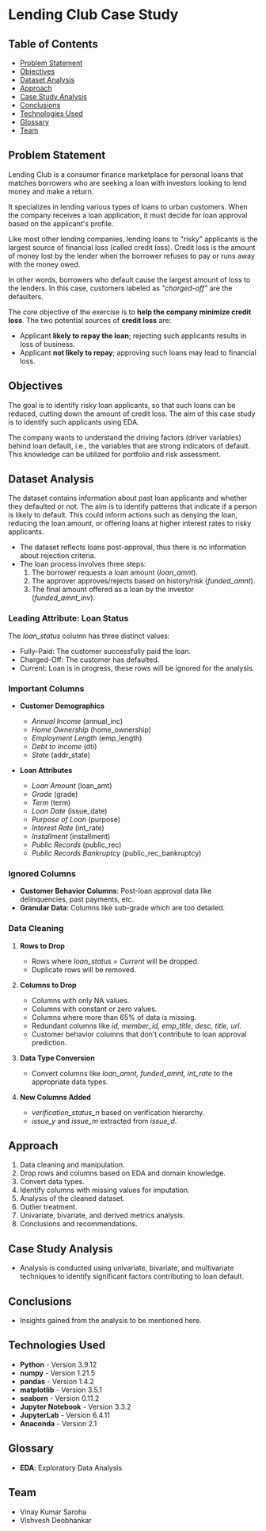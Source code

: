 # Lending Club Case Study

## Table of Contents
- [Problem Statement](#problem-statement)
- [Objectives](#objectives)
- [Dataset Analysis](#dataset-analysis)
- [Approach](#approach)
- [Case Study Analysis](#case-study-analysis)
- [Conclusions](#conclusions)
- [Technologies Used](#technologies-used)
- [Glossary](#glossary)
- [Team](#team)

## Problem Statement

Lending Club is a consumer finance marketplace for personal loans that matches borrowers who are seeking a loan with investors looking to lend money and make a return.

It specializes in lending various types of loans to urban customers. When the company receives a loan application, it must decide for loan approval based on the applicant's profile.

Like most other lending companies, lending loans to "risky" applicants is the largest source of financial loss (called credit loss). Credit loss is the amount of money lost by the lender when the borrower refuses to pay or runs away with the money owed.

In other words, borrowers who default cause the largest amount of loss to the lenders. In this case, customers labeled as *"charged-off"* are the defaulters.

The core objective of the exercise is to **help the company minimize credit loss**. The two potential sources of **credit loss** are:
- Applicant **likely to repay the loan**; rejecting such applicants results in loss of business.
- Applicant **not likely to repay**; approving such loans may lead to financial loss.

## Objectives

The goal is to identify risky loan applicants, so that such loans can be reduced, cutting down the amount of credit loss. The aim of this case study is to identify such applicants using EDA.

The company wants to understand the driving factors (driver variables) behind loan default, i.e., the variables that are strong indicators of default. This knowledge can be utilized for portfolio and risk assessment.

## Dataset Analysis

The dataset contains information about past loan applicants and whether they defaulted or not. The aim is to identify patterns that indicate if a person is likely to default. This could inform actions such as denying the loan, reducing the loan amount, or offering loans at higher interest rates to risky applicants.

- The dataset reflects loans post-approval, thus there is no information about rejection criteria.
- The loan process involves three steps:
    1. The borrower requests a loan amount (*loan_amnt*).
    2. The approver approves/rejects based on history/risk (*funded_amnt*).
    3. The final amount offered as a loan by the investor (*funded_amnt_inv*).

### Leading Attribute: Loan Status
The *loan_status* column has three distinct values:
- Fully-Paid: The customer successfully paid the loan.
- Charged-Off: The customer has defaulted.
- Current: Loan is in progress, these rows will be ignored for the analysis.

### Important Columns
- **Customer Demographics**
  - *Annual Income* (annual_inc)
  - *Home Ownership* (home_ownership)
  - *Employment Length* (emp_length)
  - *Debt to Income* (dti)
  - *State* (addr_state)
  
- **Loan Attributes**
  - *Loan Amount* (loan_amt)
  - *Grade* (grade)
  - *Term* (term)
  - *Loan Date* (issue_date)
  - *Purpose of Loan* (purpose)
  - *Interest Rate* (int_rate)
  - *Installment* (installment)
  - *Public Records* (public_rec)
  - *Public Records Bankruptcy* (public_rec_bankruptcy)

### Ignored Columns
- **Customer Behavior Columns**: Post-loan approval data like delinquencies, past payments, etc.
- **Granular Data**: Columns like sub-grade which are too detailed.
  
### Data Cleaning

1. **Rows to Drop**
   - Rows where *loan_status = Current* will be dropped.
   - Duplicate rows will be removed.

2. **Columns to Drop**
   - Columns with only NA values.
   - Columns with constant or zero values.
   - Columns where more than 65% of data is missing.
   - Redundant columns like *id, member_id, emp_title, desc, title, url*.
   - Customer behavior columns that don’t contribute to loan approval prediction.

3. **Data Type Conversion**
   - Convert columns like *loan_amnt, funded_amnt, int_rate* to the appropriate data types.

4. **New Columns Added**
   - *verification_status_n* based on verification hierarchy.
   - *issue_y* and *issue_m* extracted from *issue_d*.

## Approach

1. Data cleaning and manipulation.
2. Drop rows and columns based on EDA and domain knowledge.
3. Convert data types.
4. Identify columns with missing values for imputation.
5. Analysis of the cleaned dataset.
6. Outlier treatment.
7. Univariate, bivariate, and derived metrics analysis.
8. Conclusions and recommendations.

## Case Study Analysis

- Analysis is conducted using univariate, bivariate, and multivariate techniques to identify significant factors contributing to loan default.

## Conclusions

- Insights gained from the analysis to be mentioned here.

## Technologies Used

- **Python** - Version 3.9.12
- **numpy** - Version 1.21.5
- **pandas** - Version 1.4.2
- **matplotlib** - Version 3.5.1
- **seaborn** - Version 0.11.2
- **Jupyter Notebook** - Version 3.3.2
- **JupyterLab** - Version 6.4.11
- **Anaconda** - Version 2.1

## Glossary

- **EDA**: Exploratory Data Analysis

## Team

- Vinay Kumar Saroha
- Vishvesh Deobhankar